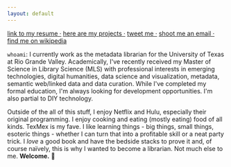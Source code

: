 ```yaml
---
layout: default
---
```

[link to my resume ·](./resume.html)
[here are my projects ·](https://aouriri.github.io/blog/)
[tweet me ·](https://twitter.com/ao_uriri)
[shoot me an email ·](mailto:ateauriri@gmail.com)
[find me on wikipedia](https://en.wikipedia.org/wiki/User:Auriri)

`whoami`: I currently work as the metadata librarian for the University of Texas at Rio Grande Valley. Academically, I've recently received my Master of Science in Library Science (MLS) with professional interests in emerging technologies, digital humanities, data science and visualization, metadata, semantic web/linked data and data curation. While I've completed my formal education, I'm always looking for development opportunities. I'm also partial to DIY technology.

Outside of the all of this stuff, I enjoy Netflix and Hulu, especially their original programming. I enjoy cooking and eating (mostly eating) food of all kinds. TexMex is my fave. I like learning things - big things, small things, esoteric things - whether I can turn that into a profitable skill or a neat party trick. I *love* a good book and have the bedside stacks to prove it and, of course naïvely, this is why I wanted to become a librarian. Not much else to me. **Welcome.** :wave:
